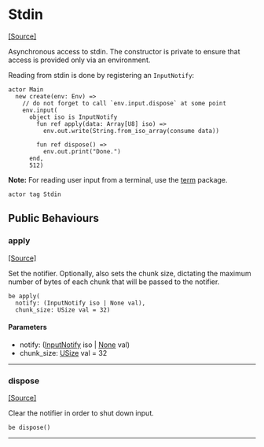 # Stdin
<span class="source-link">[[Source]](src/builtin/stdin.md#L43)</span>

Asynchronous access to stdin. The constructor is private to ensure that
access is provided only via an environment.

Reading from stdin is done by registering an `InputNotify`:

```pony
actor Main
  new create(env: Env) =>
    // do not forget to call `env.input.dispose` at some point
    env.input(
      object iso is InputNotify
        fun ref apply(data: Array[U8] iso) =>
          env.out.write(String.from_iso_array(consume data))

        fun ref dispose() =>
          env.out.print("Done.")
      end,
      512)
```

**Note:** For reading user input from a terminal, use the [term](term--index.md) package.


```pony
actor tag Stdin
```

## Public Behaviours

### apply
<span class="source-link">[[Source]](src/builtin/stdin.md#L78)</span>


Set the notifier. Optionally, also sets the chunk size, dictating the
maximum number of bytes of each chunk that will be passed to the notifier.


```pony
be apply(
  notify: (InputNotify iso | None val),
  chunk_size: USize val = 32)
```
#### Parameters

*   notify: ([InputNotify](builtin-InputNotify.md) iso | [None](builtin-None.md) val)
*   chunk_size: [USize](builtin-USize.md) val = 32

---

### dispose
<span class="source-link">[[Source]](src/builtin/stdin.md#L86)</span>


Clear the notifier in order to shut down input.


```pony
be dispose()
```

---

